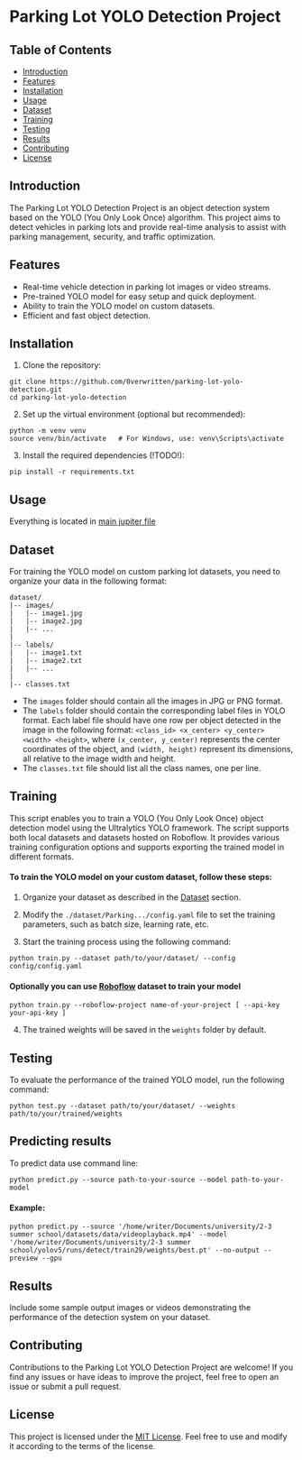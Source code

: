 # Parking Lot YOLO Detection Project

## Table of Contents
- [Introduction](#introduction)
- [Features](#features)
- [Installation](#installation)
- [Usage](#usage)
- [Dataset](#dataset)
- [Training](#training)
- [Testing](#testing)
- [Results](#results)
- [Contributing](#contributing)
- [License](#license)

## Introduction
The Parking Lot YOLO Detection Project is an object detection system based on the YOLO (You Only Look Once) algorithm. This project aims to detect vehicles in parking lots and provide real-time analysis to assist with parking management, security, and traffic optimization.

## Features
- Real-time vehicle detection in parking lot images or video streams.
- Pre-trained YOLO model for easy setup and quick deployment.
- Ability to train the YOLO model on custom datasets.
- Efficient and fast object detection.

## Installation
1. Clone the repository:

```
git clone https://github.com/0verwritten/parking-lot-yolo-detection.git
cd parking-lot-yolo-detection
```

2. Set up the virtual environment (optional but recommended):

```
python -m venv venv
source venv/bin/activate   # For Windows, use: venv\Scripts\activate
```

3. Install the required dependencies (!TODO!):

```
pip install -r requirements.txt
```

## Usage
Everything is located in [main jupiter file](./main.ipynb)
<!-- To use the pre-trained YOLO model for parking lot vehicle detection, follow these steps:

1. Download the pre-trained YOLO weights from [here](link_to_pretrained_weights) and place them in the `weights` folder.

2. Use the following command to run the detection on an image (!TODO!):

```
python detect_image.py --image path/to/your/image.jpg
```

3. To perform real-time vehicle detection on a video stream, use (!TODO!):

```
python detect_video.py --video path/to/your/video.mp4
``` -->

## Dataset
For training the YOLO model on custom parking lot datasets, you need to organize your data in the following format:

```
dataset/
|-- images/
|   |-- image1.jpg
|   |-- image2.jpg
|   |-- ...
|
|-- labels/
|   |-- image1.txt
|   |-- image2.txt
|   |-- ...
|
|-- classes.txt
```

- The `images` folder should contain all the images in JPG or PNG format.
- The `labels` folder should contain the corresponding label files in YOLO format. Each label file should have one row per object detected in the image in the following format: `<class_id> <x_center> <y_center> <width> <height>`, where `(x_center, y_center)` represents the center coordinates of the object, and `(width, height)` represent its dimensions, all relative to the image width and height.
- The `classes.txt` file should list all the class names, one per line.

## Training
This script enables you to train a YOLO (You Only Look Once) object detection model using the Ultralytics YOLO framework. The script supports both local datasets and datasets hosted on Roboflow. It provides various training configuration options and supports exporting the trained model in different formats.
#### To train the YOLO model on your custom dataset, follow these steps:

1. Organize your dataset as described in the [Dataset](#dataset) section.

2. Modify the `./dataset/Parking.../config.yaml` file to set the training parameters, such as batch size, learning rate, etc.

3. Start the training process using the following command:

```
python train.py --dataset path/to/your/dataset/ --config config/config.yaml
```

#### Optionally you can use [Roboflow](https://app.roboflow.com/) dataset to train your model
```
python train.py --roboflow-project name-of-your-project [ --api-key your-api-key ]
```

4. The trained weights will be saved in the `weights` folder by default.

## Testing
To evaluate the performance of the trained YOLO model, run the following command:

```
python test.py --dataset path/to/your/dataset/ --weights path/to/your/trained/weights
```

## Predicting results
To predict data use command line:
```
python predict.py --source path-to-your-source --model path-to-your-model
```

#### Example:
```
python predict.py --source '/home/writer/Documents/university/2-3 summer school/datasets/data/videoplayback.mp4' --model '/home/writer/Documents/university/2-3 summer school/yolov5/runs/detect/train29/weights/best.pt' --no-output --preview --gpu
```

## Results
Include some sample output images or videos demonstrating the performance of the detection system on your dataset.

## Contributing
Contributions to the Parking Lot YOLO Detection Project are welcome! If you find any issues or have ideas to improve the project, feel free to open an issue or submit a pull request.

## License
This project is licensed under the [MIT License](link_to_license_file). Feel free to use and modify it according to the terms of the license.